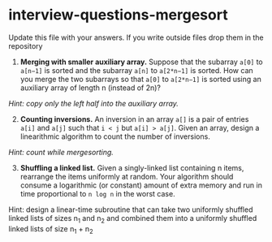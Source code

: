# interview-questions-mergesort

Update this file with your answers. If you write outside files drop them in the repository

1. **Merging with smaller auxiliary array.** Suppose that the subarray `a[0]` to `a[n−1]` is sorted and the subarray `a[n]` to `a[2*n−1]` is sorted. How can you merge the two subarrays so that `a[0]` to `a[2*n−1]` is sorted using an auxiliary array of length n (instead of 2n)?

*Hint: copy only the left half into the auxiliary array.*

2. **Counting inversions.** An inversion in an array `a[]` is a pair of entries `a[i]` and `a[j]` such that `i < j` but `a[i] > a[j]`. Given an array, design a linearithmic algorithm to count the number of inversions.

*Hint: count while mergesorting.*

3. **Shuffling a linked list.** Given a singly-linked list containing n items, rearrange the items uniformly at random. Your algorithm should consume a logarithmic (or constant) amount of extra memory and run in time proportional to `n log n` in the worst case.

Hint: design a linear-time subroutine that can take two uniformly shuffled linked lists of sizes n<sub>1</sub> and n<sub>2</sub> and combined them into a uniformly shuffled linked lists of size n<sub>1</sub> + n<sub>2</sub>
